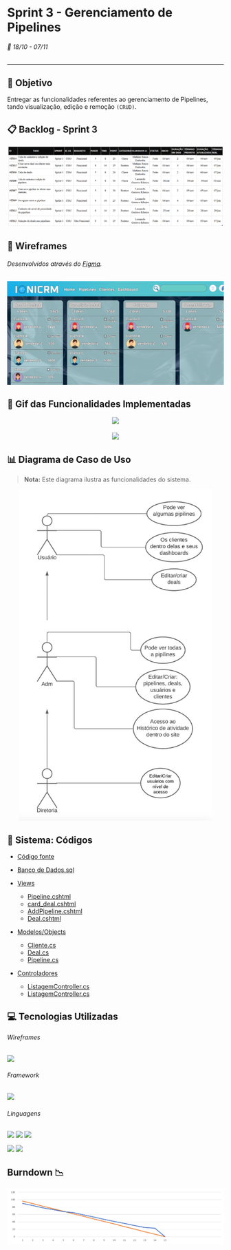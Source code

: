 # Sprint 3 - Gerenciamento de Pipelines
###### :calendar: 18/10 - 07/11
---

## :dart: Objetivo
Entregar as funcionalidades referentes ao gerenciamento de Pipelines, tando visualização, edição e remoção `(CRUD)`.


## :clipboard: Backlog - Sprint 3
<p align="center">
  <img src="https://github.com/Leo0256/API-IoniCRM_IonicHealth/blob/Sprint_3/Card%20Sprint%203.png">
</p>


## :page_with_curl: Wireframes
###### Desenvolvidos através do [Figma](https://www.figma.com/file/6BJJym43ssfnVHOuOOVHJf/IoniCRM?node-id=0%3A1).
<p align="center">
    <img src="https://github.com/Leo0256/API-IoniCRM_IonicHealth/blob/Sprint_3/Wireframes/Pipeline.png">
</p>

  
## :movie_camera: Gif das Funcionalidades Implementadas
<p align="center">
    <img src="https://github.com/Leo0256/API-IoniCRM_IonicHealth/blob/Sprint_3/Pipeline%20(Desktop).gif">
    <br><br>
    <img src="https://github.com/Leo0256/API-IoniCRM_IonicHealth/blob/Sprint_3/Pipeline%20(Mobile).gif">
</p>


## :bar_chart: Diagrama de Caso de Uso
> **Nota:** Este diagrama ilustra as funcionalidades do sistema.
<p align="center">
  <img src="https://github.com/Leo0256/API-IoniCRM_IonicHealth/blob/Sprint_3/Diagrama%20de%20Caso%20de%20Uso.jpeg" width="450" height="770">
</p>


## :scroll: Sistema: Códigos
- [Código fonte](https://github.com/Leo0256/API-IoniCRM_IonicHealth/tree/sistema)
- [Banco de Dados.sql](https://github.com/Leo0256/API-IoniCRM_IonicHealth/blob/Sprint_2/C%C3%B3digos/Banco%20de%20Dados.sql)

- [Views](https://github.com/Leo0256/API-IoniCRM_IonicHealth/tree/Sprint_3/C%C3%B3digos/Views)
  - [Pipeline.cshtml](https://github.com/Leo0256/API-IoniCRM_IonicHealth/blob/Sprint_3/C%C3%B3digos/Views/Pipeline.cshtml)
  - [card_deal.cshtml](https://github.com/Leo0256/API-IoniCRM_IonicHealth/blob/Sprint_3/C%C3%B3digos/Views/card_deal.cshtml)
  - [AddPipeline.cshtml](https://github.com/Leo0256/API-IoniCRM_IonicHealth/blob/Sprint_3/C%C3%B3digos/Views/AddPipeline.cshtml)
  - [Deal.cshtml](https://github.com/Leo0256/API-IoniCRM_IonicHealth/blob/Sprint_3/C%C3%B3digos/Views/Deal.cshtml)

- [Modelos/Objects](https://github.com/Leo0256/API-IoniCRM_IonicHealth/tree/Sprint_3/C%C3%B3digos/Models)
  - [Cliente.cs](https://github.com/Leo0256/API-IoniCRM_IonicHealth/blob/Sprint_3/C%C3%B3digos/Models/Objects/Cliente.cs)
  - [Deal.cs](https://github.com/Leo0256/API-IoniCRM_IonicHealth/blob/Sprint_3/C%C3%B3digos/Models/Objects/Deal.cs)
  - [Pipeline.cs](https://github.com/Leo0256/API-IoniCRM_IonicHealth/blob/Sprint_3/C%C3%B3digos/Models/Objects/Pipeline.cs)

- [Controladores](https://github.com/Leo0256/API-IoniCRM_IonicHealth/tree/Sprint_3/C%C3%B3digos/Controllers)
  - [ListagemController.cs](https://github.com/Leo0256/API-IoniCRM_IonicHealth/blob/Sprint_3/C%C3%B3digos/Controllers/DealController.cs)
  - [ListagemController.cs](https://github.com/Leo0256/API-IoniCRM_IonicHealth/blob/Sprint_3/C%C3%B3digos/Controllers/PipelineController.cs)
  

## :computer: Tecnologias Utilizadas
###### Wireframes
[![](https://img.shields.io/badge/-Figma-150485?style=flat&logo=figma&logoColor=white&labelColor=F24E1E)](https://www.figma.com/ "Figma")

###### Framework
[![](https://img.shields.io/badge/-ASP.NET-00a1f1?style=flat&logo=dotnet&logoColor=white&labelColor=783bd2)](https://dotnet.microsoft.com/apps/aspnet "ASP.NET")

###### Linguagens
[![](https://img.shields.io/badge/-HTML-e34f26?style=flat&logo=html5&logoColor=white)](https://www.w3schools.com/html "HTML") [![](https://img.shields.io/badge/-CSS-0099e5?style=flat&logo=css3&logoColor=white)](https://www.w3schools.com/css "CSS") [![](https://img.shields.io/badge/-JavaScript-f7df1e?style=flat&logo=javascript&logoColor=gray)](https://www.w3schools.com/js "JavaScript")

[![](https://img.shields.io/badge/-C%23-783bd2?style=flat&logo=csharp&logoColor=white)](https://docs.microsoft.com/pt-br/dotnet/csharp/ "C#") [![](https://img.shields.io/badge/-PostgreSQL-00758f?style=flat&logo=postgresql&logoColor=white)](https://www.postgresql.org/ "PostgreSQL")


## Burndown :chart_with_downwards_trend:
<p align="center">
  <img src="https://github.com/Leo0256/API-IoniCRM_IonicHealth/blob/Sprint_3/burndown.png">
</p>

